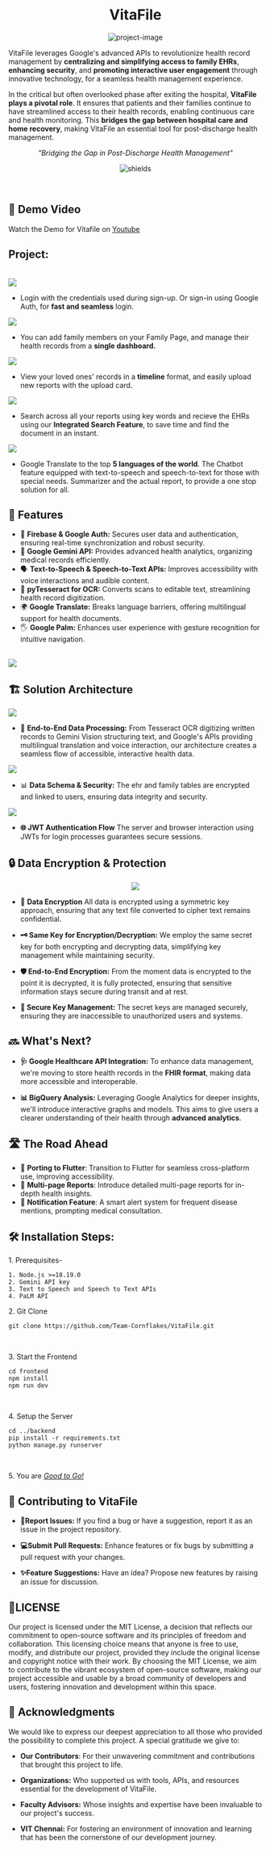 <h1 align="center" id="title">VitaFile</h1>

<p align="center"><img src="https://socialify.git.ci/Team-Cornflakes/VitaFile/image?description=1&amp;font=KoHo&amp;language=1&amp;name=1&amp;owner=1&amp;pattern=Solid&amp;stargazers=1&amp;theme=Dark" alt="project-image"></p>

<p id="description">VitaFile leverages Google's advanced APIs to revolutionize health record management by <b>centralizing and simplifying access to family EHRs</b>, <b>enhancing security</b>, and <b>promoting interactive user engagement</b> through innovative technology, for a seamless health management experience.</p>
<p>In the critical but often overlooked phase after exiting the hospital, <b>VitaFile plays a pivotal role</b>. It ensures that patients and their families continue to have streamlined access to their health records, enabling continuous care and health monitoring. This <b>bridges the gap between hospital care and home recovery</b>, making VitaFile an essential tool for post-discharge health management.</p>
<p align="center"><i>"Bridging the Gap in Post-Discharge Health Management"</i></p>

<p align="center"><img src="https://img.shields.io/badge/Build-Vitafile-red?logo=npm" alt="shields"></p>
<br>
<h2> 🎥 Demo Video</h2>
Watch the Demo for Vitafile on <a href="https://www.youtube.com/watch?v=UlY_NB3eXY4&t=17s">Youtube</a>
<h2>Project: </h2>
<br>
  <img src="./frontend/src/assets/Login_page.png"><br>

  - Login with the credentials used during sign-up. Or sign-in using Google Auth, for <b>fast and seamless</b> login.<br>

  <img src="./frontend/src/assets/Family.png"><br>
  -  You can add family members  on your Family Page, and manage their health records from a <b>single dashboard.</b><br>

  <img src="./frontend/src/assets/Timeline.png"><br>
  -  View your loved ones' records in a <b>timeline</b> format, and easily upload new reports with the upload card.<br>

  <img src ="./frontend/src/assets/EHR_search.png"><br>

  -  Search across all your reports using key words and recieve the EHRs using our <b>Integrated Search Feature</b>, to save time and find the document in an instant.<br>

  <img src="./frontend/src/assets/EHR_translate.png"><br>
  - Google Translate to the top <b>5 languages of the world</b>. The Chatbot feature equipped  with text-to-speech and speech-to-text for those with special needs. Summarizer and the actual report, to provide a one stop solution for all.<br>

<h2>🧐 Features</h2>

 * 🔐 **Firebase & Google Auth:** Secures user data and authentication, ensuring real-time synchronization and robust security.
*  🧠 **Google Gemini API:** Provides advanced health analytics, organizing medical records efficiently.
*  🗣️ **Text-to-Speech & Speech-to-Text APIs:** Improves accessibility with voice interactions and audible content.
* 📝 **pyTesseract for OCR:** Converts scans to editable text, streamlining health record digitization.
* 🌍 **Google Translate:** Breaks language barriers, offering multilingual support for health documents.
* 🖐️ **Google Palm:** Enhances user experience with gesture recognition for intuitive navigation.
<br>

<img src="./frontend/src/assets/googletech.png">

<h2> 🏗️ Solution Architecture </h2>

<img src="./frontend/src/assets/architecture.png"><br>

* 🔄 **End-to-End Data Processing:** From Tesseract OCR digitizing written records to Gemini Vision structuring text, and Google's APIs providing multilingual translation and voice interaction, our architecture creates a seamless flow of accessible, interactive health data.

<img src="./frontend/src/assets/db.png"><br>

* 📊 **Data Schema & Security:** The ehr and family tables are encrypted and linked to users, ensuring data integrity and security.

<img src="./frontend/src/assets/JWT.png"><br>

* **🌐 JWT Authentication Flow** The server and browser interaction using JWTs for login processes guarantees secure sessions.

<h2> 🔒 Data Encryption & Protection </h2>

<div align="center">
  <img src= "./frontend/src/assets/security.png">
</div>

-  📄 **Data Encryption** All data is encrypted using a symmetric key approach, ensuring that any text file converted to cipher text remains confidential.

-  **🗝 Same Key for Encryption/Decryption:** We employ the same secret key for both encrypting and decrypting data, simplifying key management while maintaining security.

-  **🛡 End-to-End Encryption:** From the moment data is encrypted to the point it is decrypted, it is fully protected, ensuring that sensitive information stays secure during transit and at rest.

-  **🔐 Secure Key Management:** The secret keys are managed securely, ensuring they are inaccessible to unauthorized users and systems.


<h2>🔜 What's Next?</h2>

*  **🩺 Google Healthcare API Integration:** To enhance data management, we're moving to store health records in the **FHIR format**, making data more accessible and interoperable.

-  **📊 BigQuery Analysis:** Leveraging Google Analytics for deeper insights, we'll introduce interactive graphs and models. This aims to give users a clearer understanding of their health through **advanced analytics**.


<h2> 🛣️ The Road Ahead </h2>

- 🚀 **Porting to Flutter**: Transition to Flutter for seamless cross-platform use, improving accessibility.
- 📄 **Multi-page Reports**: Introduce detailed multi-page reports for in-depth health insights.
- 🔔 **Notification Feature**: A smart alert system for frequent disease mentions, prompting medical consultation.

<h2>🛠️ Installation Steps:</h2>

<p> 1. Prerequisites- 

```
1. Node.js >=18.19.0
2. Gemini API key
3. Text to Speech and Speech to Text APIs
4. PaLM API

```
<p>2. Git Clone</p>

```
git clone https://github.com/Team-Cornflakes/VitaFile.git
```
<br>
<p> 3. Start the Frontend </p>

```
cd frontend
npm install
npm run dev
```
<br>

  <p> 4. Setup the Server </p>

```
cd ../backend
pip install -r requirements.txt
python manage.py runserver
```
<br>
  
<p> 5. You are <i><u>Good to Go!</u></i> </p>
<h2> 👥 Contributing to VitaFile </h2>

-  **🐞Report Issues:** If you find a bug or have a suggestion, report it as an issue in the project repository.

-  **💻Submit Pull Requests:** Enhance features or fix bugs by submitting a pull request with your changes.

-  **✨Feature Suggestions:** Have an idea? Propose new features by raising an issue for discussion.

<h2> 📄LICENSE </h2>

Our project is licensed under the MIT License, a decision that reflects our commitment to open-source software and its principles of freedom and collaboration. This licensing choice means that anyone is free to use, modify, and distribute our project, provided they include the original license and copyright notice with their work. By choosing the MIT License, we aim to contribute to the vibrant ecosystem of open-source software, making our project accessible and usable by a broad community of developers and users, fostering innovation and development within this space.

<h2> 🙏 Acknowledgments </h2>

We would like to express our deepest appreciation to all those who provided the possibility to complete this project. A special gratitude we give to:

- **Our Contributors**: For their unwavering commitment and contributions that brought this project to life.

-  **Organizations:** Who supported us with tools, APIs, and resources essential for the development of VitaFile.

-  **Faculty Advisors:** Whose insights and expertise have been invaluable to our project's success.

- **VIT Chennai:** For fostering an environment of innovation and learning that has been the cornerstone of our development journey.
